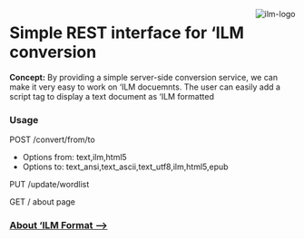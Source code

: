 <style>
  img[alt='ilm-logo'] {float: right; max-width:20%; margin-left:1em;}
</style> 

![ilm-logo](http://dl.dropbox.com/u/382588/ILM-HTML5/logo.svg)

# Simple REST interface for ‘ILM conversion

__Concept:__ By providing a simple server-side conversion service, we can make it very easy to work on ‘ILM docuemnts. The user can easily add a script tag to display a text document as ‘ILM formatted

### Usage

POST /convert/from/to <document>

 - Options from: text,ilm,html5
 - Options to: text_ansi,text_ascii,text_utf8,ilm,html5,epub

PUT /update/wordlist <csv-wordlist>

GET / about page

### [About ‘ILM Format -->](http://dl.dropbox.com/u/382588/ILM-HTML5/ILM-Service/ILM-Format.html)